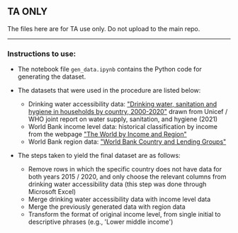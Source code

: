 ## **TA ONLY**

The files here are for TA use only. Do not upload to the main repo.

***

### **Instructions to use:**

- The notebook file `gen_data.ipynb` contains the Python code for generating the dataset.

- The datasets that were used in the procedure are listed below:

    - Drinking water accessibility data: ["Drinking water, sanitation and hygiene in households by country, 2000-2020"](https://data.unicef.org/topic/water-and-sanitation/drinking-water/)  drawn from Unicef / WHO joint report on water supply, sanitation, and hygiene (2021)
    - World Bank income level data: historical classification by income from the webpage ["The World by Income and Region"](https://datatopics.worldbank.org/world-development-indicators/the-world-by-income-and-region.html)
    - World Bank region data: ["World Bank Country and Lending Groups"](https://datahelpdesk.worldbank.org/knowledgebase/articles/906519-world-bank-country-and-lending-groups)


- The steps taken to yield the final dataset are as follows:
    - Remove rows in which the specific country does not have data for both years 2015 / 2020, and only choose the relevant columns from drinking water accessibility data (this step was done through Microsoft Excel)
    - Merge drinking water accessibility data with income level data
    - Merge the previously generated data with region data
    - Transform the format of original income level, from single initial to descriptive phrases (e.g., 'Lower middle income')
